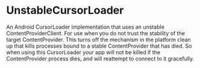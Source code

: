 # UnstableCursorLoader
An Android CursorLoader implementation that uses an unstable ContentProviderClient. For use when you do not trust the stability of the target ContentProvider.  This turns off the mechanism in the platform clean up that kills processes bound to a stable ContentProvider that has died.  So when using this CursorLoader your app will not be killed if the ContentProvider process dies, and will reattempt to connect to it gracefully.
